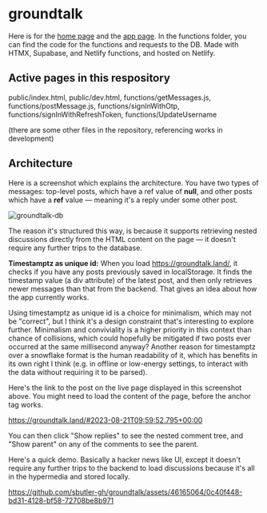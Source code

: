 # groundtalk

Here is for the [home page](public/index.html) and the [app page](public/feed.html).  In the functions folder, you can find the code for the functions and requests to the DB.  Made with HTMX, Supabase, and Netlify functions, and hosted on Netlify.

## Active pages in this respository

public/index.html, public/dev.html, functions/getMessages.js, functions/postMessage.js, functions/signInWithOtp, functions/signInWithRefreshToken, functions/UpdateUsername

(there are some other files in the repository, referencing works in development)

## Architecture

Here is a screenshot which explains the architecture.  You have two types of messages: top-level posts, which have a ref value of **null**, and other posts which have a **ref** value — meaning it's a reply under some other post.

![groundtalk-db](https://github.com/sbutler-gh/groundtalk/assets/46165064/32524d5b-4f9f-4ffa-850d-b5ff295fa4f2)

The reason it's structured this way, is because it supports retrieving nested discussions directly from the HTML content on the page — it doesn't require any further trips to the database.

**Timestamptz as unique id:** When you load https://groundtalk.land/, it checks if you have any posts previously saved in localStorage.  It finds the timestamp value (a div attribute) of the latest post, and then only retrieves newer messages than that from the backend.  That gives an idea about how the app currently works.

Using timestamptz as unique id is a choice for minimalism, which may not be "correct", but I think it's a design constraint that's interesting to explore further.  Minimalism and conviviality is a higher priority in this context than chance of collisions, which could hopefully be mitigated if two posts ever occurred at the same millisecond anyway?  Another reason for timestamptz over a snowflake format is the human readability of it, which has benefits in its own right I think (e.g. in offline or low-energy settings, to interact with the data without requiring it to be parsed).

Here's the link to the post on the live page displayed in this screenshot above.  You might need to load the content of the page, before the anchor tag works.

https://groundtalk.land/#2023-08-21T09:59:52.795+00:00

You can then click "Show replies" to see the nested comment tree, and "Show parent" on any of the comments to see the parent.

Here's a quick demo.  Basically a hacker news like UI, except it doesn't require any further trips to the backend to load discussions because it's all in the hypermedia and stored locally.


https://github.com/sbutler-gh/groundtalk/assets/46165064/0c40f448-bd31-4128-bf58-72708be8b971

